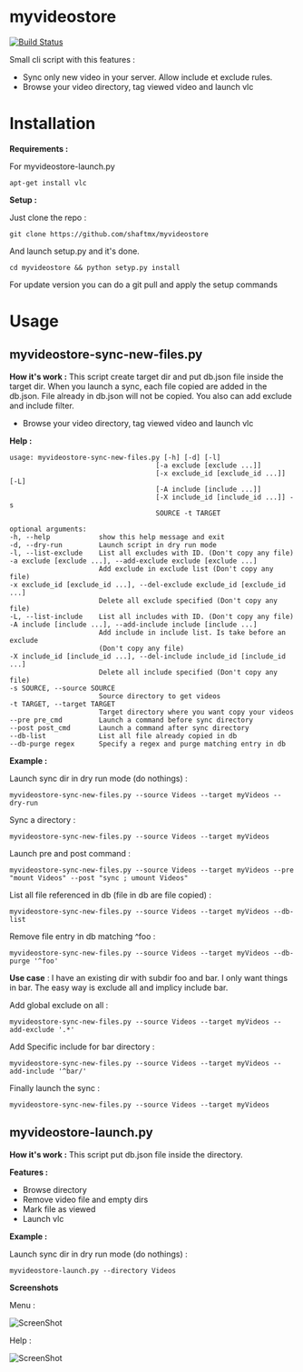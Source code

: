 myvideostore
============

[![Build Status](https://travis-ci.org/shaftmx/myvideostore.svg)](https://travis-ci.org/shaftmx/myvideostore)

Small cli script with this features :
  * Sync only new video in your server. Allow include et exclude rules.
  * Browse your video directory, tag viewed video and launch vlc


Installation
============

**Requirements :**

For myvideostore-launch.py

    apt-get install vlc

**Setup :**

Just clone the repo :

    git clone https://github.com/shaftmx/myvideostore

And launch setup.py and it's done.

    cd myvideostore && python setyp.py install

For update version you can do a git pull and apply the setup commands

Usage
======


myvideostore-sync-new-files.py
------------------------------

**How it's work :** This script create target dir and put db.json file inside the target dir. When you launch a sync, each file copied are added in the db.json. File already in db.json will not be copied.
You also can add exclude and include filter.

  * Browse your video directory, tag viewed video and launch vlc


**Help :**

    usage: myvideostore-sync-new-files.py [-h] [-d] [-l]
                                        [-a exclude [exclude ...]]
                                        [-x exclude_id [exclude_id ...]] [-L]
                                        [-A include [include ...]]
                                        [-X include_id [include_id ...]] -s
                                        SOURCE -t TARGET
    
    optional arguments:
    -h, --help            show this help message and exit
    -d, --dry-run         Launch script in dry run mode
    -l, --list-exclude    List all excludes with ID. (Don't copy any file)
    -a exclude [exclude ...], --add-exclude exclude [exclude ...]
                          Add exclude in exclude list (Don't copy any file)
    -x exclude_id [exclude_id ...], --del-exclude exclude_id [exclude_id ...]
                          Delete all exclude specified (Don't copy any file)
    -L, --list-include    List all includes with ID. (Don't copy any file)
    -A include [include ...], --add-include include [include ...]
                          Add include in include list. Is take before an exclude
                          (Don't copy any file)
    -X include_id [include_id ...], --del-include include_id [include_id ...]
                          Delete all include specified (Don't copy any file)
    -s SOURCE, --source SOURCE
                          Source directory to get videos
    -t TARGET, --target TARGET
                          Target directory where you want copy your videos
    --pre pre_cmd         Launch a command before sync directory
    --post post_cmd       Launch a command after sync directory
    --db-list             List all file already copied in db
    --db-purge regex      Specify a regex and purge matching entry in db


**Example :**

Launch sync dir in dry run mode (do nothings) :

    myvideostore-sync-new-files.py --source Videos --target myVideos --dry-run

Sync a directory :

    myvideostore-sync-new-files.py --source Videos --target myVideos

Launch pre and post command :

    myvideostore-sync-new-files.py --source Videos --target myVideos --pre "mount Videos" --post "sync ; umount Videos"

List all file referenced in db (file in db are file copied) :

    myvideostore-sync-new-files.py --source Videos --target myVideos --db-list

Remove file entry in db matching ^foo :

    myvideostore-sync-new-files.py --source Videos --target myVideos --db-purge '^foo'

**Use case** : I have an existing dir with subdir foo and bar. I only want things in bar. The easy way is exclude all and implicy include bar.

Add global exclude on all :

    myvideostore-sync-new-files.py --source Videos --target myVideos --add-exclude '.*'

Add Specific include for bar directory :

    myvideostore-sync-new-files.py --source Videos --target myVideos --add-include '^bar/'

Finally launch the sync :

    myvideostore-sync-new-files.py --source Videos --target myVideos


myvideostore-launch.py
----------------------
**How it's work :** This script put db.json file inside the directory.

**Features :**
  * Browse directory
  * Remove video file and empty dirs
  * Mark file as viewed
  * Launch vlc



**Example :**

Launch sync dir in dry run mode (do nothings) :

    myvideostore-launch.py --directory Videos

**Screenshots**

Menu :

![ScreenShot](https://raw.github.com/shaftmx/myvideostore/master/docs/img/menu.png)

Help :

![ScreenShot](https://raw.github.com/shaftmx/myvideostore/master/docs/img/help.png)
